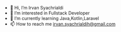 - 👋 Hi, I’m Irvan Syachrialdi
- 👀 I’m interested in Fullstack Developer
- 🌱 I’m currently learning Java,Kotlin,Laravel
- 📫 How to reach me irvan.syachrialdih@gmail.com

<!---
irvansychrldi/irvansychrldi is a ✨ special ✨ repository because its `README.md` (this file) appears on your GitHub profile.
You can click the Preview link to take a look at your changes.
--->
